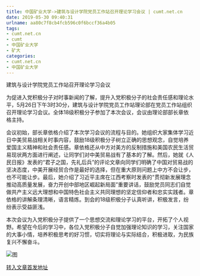 ```yaml
---
title: 中国矿业大学->建筑与设计学院党员工作站召开理论学习会议 | cumt.net.cn
date: 2019-05-30 09:40:31
urlname: aa80c7f8cb4fcb596c0f6bccf36a4b05
tags: 
- cumt.net.cn
- cumt
- 中国矿业大学
- 矿大
categories:
- cumt.net.cn
- 中国矿业大学
---
```



建筑与设计学院党员工作站召开理论学习会议

为促进入党积极分子对时事新闻的了解，提升入党积极分子的社会责任感和理论水平，5月26日下午3时30分，建筑与设计学院党员工作站理论部在党员工作站组织召开理论学习会议。全体18级积极分子参加了本次会议，会议由理论部部长章依格主持。

会议初始，部长章依格介绍了本次学习会议的流程与目的。她组织大家集体学习近日中美贸易战相关时事内容，鼓励18级积极分子树立正确的思想观念，自觉培养爱国主义精神和社会责任感。章依格还从中方对美方的反制措施和美国农民生活贸易现状两方面进行阐述，让同学们对中美贸易战有了基本的了解。然后，她就《人民日报》发表的“君子之国，先礼后兵”的评论文章向同学们明确了中国对贸易战的坚决态度，中美开展经贸合作是最好的选择，但在重大原则问题上中方不会让步，也不可能让步。最后，她介绍了习近平主席在江西考察时发表的“贯彻新发展理念推动高质量发展，奋力开创中部地区崛起新局面”重要讲话，鼓励党员同志们自觉做共产主义远大理想和中国特色社会主义共同理想的坚定信仰者和忠实实践者。章依格的讲解条理清晰，语言精炼。到会的18级积极分子认真听讲，积极发言，纷纷表示受益匪浅。

本次会议为入党积极分子提供了一个思想交流和理论学习的平台，开拓了个人视野。希望在今后的学习中，各位入党积极分子自觉加强理论知识的学习，关注国家的大事小情，培养积极思考的好习惯，切实将理论与实际结合，积极进取，为民族复兴不懈奋斗。



![图](http://art.cumt.edu.cn/_upload/article/images/2a/9e/9dd6ddb64c30aa2c7a10574e743a/e11e76ad-4869-4007-bc94-c544c3734e7c.jpg)

[转入文章首发地址](http://xwzx.cumt.edu.cn/0c/43/c523a527427/page.htm)